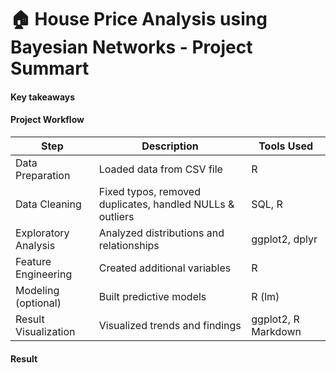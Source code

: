 # 🏠 House Price Analysis using Bayesian Networks - Project Summart
#### Key takeaways

#### Project Workflow
| Step                     | Description                                               | Tools Used        |
|---|---|---|
| Data Preparation         | Loaded data from CSV file                                 | R          |
| Data Cleaning            | Fixed typos, removed duplicates, handled NULLs & outliers | SQL, R            |
| Exploratory Analysis     | Analyzed distributions and relationships                  | ggplot2, dplyr    |
| Feature Engineering      | Created additional variables                              | R                 |
| Modeling (optional)      | Built predictive models                                   | R (lm)            |
| Result Visualization     | Visualized trends and findings                            | ggplot2, R Markdown |

#### Result

